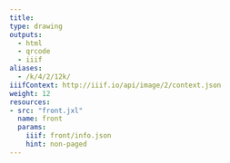 ```yaml
---
title:
type: drawing
outputs:
  - html
  - qrcode
  - iiif
aliases:
  - /k/4/2/12k/
iiifContext: http://iiif.io/api/image/2/context.json
weight: 12
resources:
- src: "front.jxl"
  name: front
  params:
    iiif: front/info.json
    hint: non-paged
---
```

